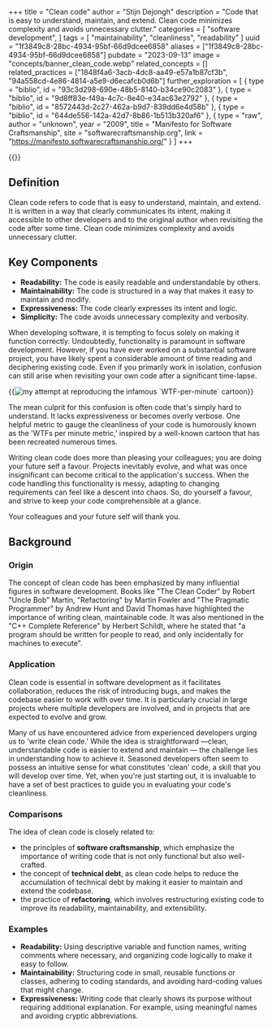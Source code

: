 +++
title = "Clean code"
author = "Stijn Dejongh"
description = "Code that is easy to understand, maintain, and extend. Clean code minimizes complexity and avoids unnecessary clutter."
categories = [
    "software development",
]
tags = [
    "maintainability", "cleanliness", "readability"
]
uuid = "1f3849c8-28bc-4934-95bf-66d9dcee6858"
aliases = ["1f3849c8-28bc-4934-95bf-66d9dcee6858"]
pubdate = "2023-09-13"
image = "concepts/banner_clean_code.webp"
related_concepts = []
related_practices = ["1848f4a6-3acb-4dc8-aa49-e57a1b87cf3b", "94a558cd-4e86-4814-a5e9-d6ecafcb0d6b"]
further_exploration = [
    { type = "biblio", id = "93c3d298-690e-48b5-8140-b34ce90c2083" },
    { type = "biblio", id = "9d8ff83e-f49a-4c7c-8e40-e34ac63e2792" },
    { type = "biblio", id = "8572443d-2c27-462a-b9d7-839dd6e4d58b" },
    { type = "biblio", id = "644de556-142a-42d7-8b86-1b513b320af6" },
    { type = "raw", author = "unknown", year = "2009", title = "Manifesto for Software Craftsmanship", site = "softwarecraftsmanship.org", link = "https://manifesto.softwarecraftsmanship.org/" }
]
+++

{{<quote text="But it works! That's all that matters, right?" author="A lazy developer">}}

## Definition

Clean code refers to code that is easy to understand, maintain, and extend. It is written in a way that clearly communicates its intent, making it
accessible to other developers and to the original author when revisiting the code after some time. Clean code minimizes complexity and avoids
unnecessary clutter.

## Key Components

* **Readability:** The code is easily readable and understandable by others.
* **Maintainability:** The code is structured in a way that makes it easy to maintain and modify.
* **Expressiveness:** The code clearly expresses its intent and logic.
* **Simplicity:** The code avoids unnecessary complexity and verbosity.

When developing software, it is tempting to focus solely on making it function correctly. Undoubtedly, functionality is paramount in software
development. However, if you have ever worked on a substantial software project, you have likely spent a considerable amount of time reading and
deciphering existing code. Even if you primarily work in isolation, confusion can still arise when revisiting your own code after a significant
time-lapse.

{{<image
  src="/images/concepts/wtf_per_minute.png"  
  alt="my attempt at reproducing the infamous `WTF-per-minute` cartoon"
  float="left"
  size="30%" >}}

The mean culprit for this confusion is often code that's simply hard to understand.
It lacks expressiveness or becomes overly verbose. One helpful metric to gauge the cleanliness of your code is humorously known as the 'WTFs per
minute metric,' inspired by a well-known cartoon that has been recreated numerous times.

Writing clean code does more than pleasing your colleagues; you are doing your future self a favour.
Projects inevitably evolve, and what was once insignificant can become critical to the application's success. When the code handling this
functionality is messy, adapting to changing requirements can feel like a descent into chaos. So, do yourself a favour, and strive to keep your code
comprehensible at a glance.

Your colleagues and your future self will thank you.

## Background

### Origin

The concept of clean code has been emphasized by many influential figures in software development. Books like "The Clean Coder" by
Robert "Uncle Bob" Martin, "Refactoring" by Martin Fowler and "The Pragmatic Programmer" by Andrew Hunt and David Thomas have highlighted the
importance of writing clean, maintainable code. It was also mentioned in the "C++ Complete Reference" by Herbert Schildt, where he stated that
"a program should be written for people to read, and only incidentally for machines to execute".

### Application

Clean code is essential in software development as it facilitates collaboration, reduces the risk of introducing bugs, and makes the codebase easier
to work with over time. It is particularly crucial in large projects where multiple developers are involved, and in projects that are expected to
evolve and grow.

Many of us have encountered advice from experienced developers urging us to 'write clean code.' While the idea is straightforward —clean,
understandable code is easier to extend and maintain — the challenge lies in understanding how to achieve it.
Seasoned developers often seem to possess an intuitive sense for what constitutes 'clean' code, a skill that you will develop over time.
Yet, when you're just starting out, it is invaluable to have a set of best practices to guide you in evaluating your code's cleanliness.

### Comparisons

The idea of clean code is closely related to:

* the principles of **software craftsmanship**, which emphasize the importance of writing code that is not only functional but also well-crafted.
* the concept of **technical debt**, as clean code helps to reduce the accumulation of technical debt by making it easier to maintain and extend the
  codebase.
* the practice of **refactoring**, which involves restructuring existing code to improve its readability, maintainability, and extensibility.

### Examples

* **Readability:** Using descriptive variable and function names, writing comments where necessary, and organizing code logically to make it easy to
  follow.
* **Maintainability:** Structuring code in small, reusable functions or classes, adhering to coding standards, and avoiding hard-coding values that
  might change.
* **Expressiveness:** Writing code that clearly shows its purpose without requiring additional explanation. For example, using meaningful names and
  avoiding cryptic abbreviations.
